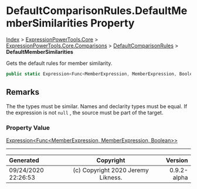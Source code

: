 ﻿# DefaultComparisonRules.DefaultMemberSimilarities Property

[Index](../index.md) > [ExpressionPowerTools.Core](ExpressionPowerTools.Core.a.md) > [ExpressionPowerTools.Core.Comparisons](ExpressionPowerTools.Core.Comparisons.n.md) > [DefaultComparisonRules](ExpressionPowerTools.Core.Comparisons.DefaultComparisonRules.cs.md) > **DefaultMemberSimilarities**

Gets the default rules for member similarity.

```csharp
public static Expression<Func<MemberExpression, MemberExpression, Boolean>> DefaultMemberSimilarities { get; }
```

## Remarks

The the types must be similar. Names and declarity types must be equal.
            If the expression is not `null` , the source must be part of the
            target.

### Property Value

 [Expression&lt;Func&lt;MemberExpression, MemberExpression, Boolean>>](https://docs.microsoft.com/dotnet/api/system.linq.expressions.expression-1) 


---

| Generated | Copyright | Version |
| :-- | :-: | --: |
| 09/24/2020 22:26:53 | (c) Copyright 2020 Jeremy Likness. | 0.9.2-alpha |
